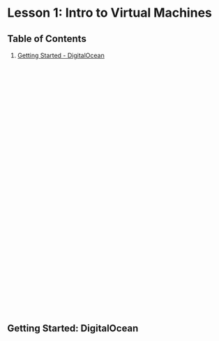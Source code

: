 # Lesson 1: Intro to Virtual Machines

## Table of Contents

1. [Getting Started - DigitalOcean](#getting-started-digitalocean)

<br><br><br><br><br><br><br><br><br><br><br><br><br><br><br><br><br><br><br><br><br><br><br><br><br><br><br><br><br><br><br><br><br>

## Getting Started: DigitalOcean
